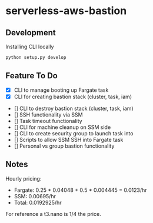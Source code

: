 # serverless-aws-bastion

## Development
Installing CLI locally
```bash
python setup.py develop
```

## Feature To Do
- [x] CLI to manage booting up Fargate task
- [x] CLI for creating bastion stack (cluster, task, iam)
- [] CLI to destroy bastion stack (cluster, task, iam)
- [] SSH functionality via SSM
- [] Task timeout functionality
- [] CLI for machine cleanup on SSM side
- [] CLI to create security group to launch task into
- [] Scripts to allow SSM SSH into Fargate task
- [] Personal vs group bastion functionality

## Notes
Hourly pricing:
* Fargate: 0.25 * 0.04048 + 0.5 * 0.004445 = 0.0123/hr
* SSM: 0.00695/hr
* Total: 0.0192925/hr

For reference a t3.nano is 1/4 the price. 